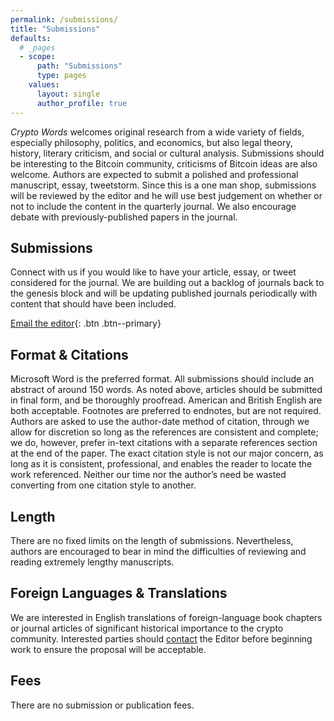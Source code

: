 ```yaml
---
permalink: /submissions/
title: "Submissions"
defaults:
  # _pages
  - scope:
      path: "Submissions"
      type: pages
    values:
      layout: single
      author_profile: true
---
```

*Crypto Words* welcomes original research from a wide variety of fields, especially philosophy, politics, and economics, but also legal theory, history, literary criticism, and social or cultural analysis. Submissions should be interesting to the Bitcoin community, criticisms of Bitcoin ideas are also welcome. Authors are expected to submit a polished and professional manuscript, essay, tweetstorm. Since this is a one man shop, submissions will be reviewed by the editor and he will use best judgement on whether or not to include the content in the quarterly journal. We also encourage debate with previously-published papers in the journal.

## Submissions
Connect with us if you would like to have your article, essay, or tweet considered for the journal. We are building out a backlog of journals back to the genesis block and will be updating published journals periodically with content that should have been included. 

[Email the editor](mailto:cryptowordsjournal@gmail.com){: .btn .btn--primary}

## Format & Citations
Microsoft Word is the preferred format. All submissions should include an abstract of around 150 words. As noted above, articles should be submitted in final form, and be thoroughly proofread. American and British English are both acceptable. Footnotes are preferred to endnotes, but are not required.  Authors are asked to use the author-date method of citation, through we allow for discretion so long as the references are consistent and complete; we do, however, prefer in-text citations with a separate references section at the end of the paper. The exact citation style is not our major concern, as long as it is consistent, professional, and enables the reader to locate the work referenced. Neither our time nor the author’s need be wasted converting from one citation style to another.

## Length
There are no fixed limits on the length of submissions. Nevertheless, authors are encouraged to bear in mind the difficulties of reviewing and reading extremely lengthy manuscripts.

## Foreign Languages & Translations
We are interested in English translations of foreign-language book chapters or journal articles of significant historical importance to the crypto community. Interested parties should [contact](https://cryptowords.github.io/contact/) the Editor before beginning work to ensure the proposal will be acceptable.

## Fees
There are no submission or publication fees.
